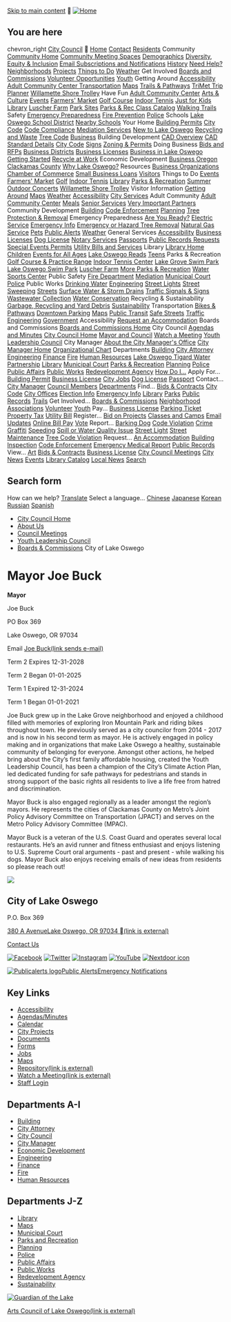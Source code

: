   [Skip to main content](https://www.ci.oswego.or.us/citycouncil/mayor-joe-buck/)   [![Home](images/2742f8fa7514f0978c3e71559ff58e50ba3cfc82f520087a4138b19ff850cd8e.png)](https://www.ci.oswego.or.us/)  

## You are here

 chevron_right [City Council](https://www.ci.oswego.or.us/citycouncil)    [Home](https://www.ci.oswego.or.us/)  [Contact](https://www.ci.oswego.or.us/contact)  [Residents](https://www.ci.oswego.or.us/)  Community  [Community Home](https://www.ci.oswego.or.us/community)  [Community Meeting Spaces](https://www.ci.oswego.or.us/community/community-meeting-spaces)  [Demographics](https://www.ci.oswego.or.us/community/demographics)  [Diversity, Equity & Inclusion](https://www.ci.oswego.or.us/community/diversity-equity-and-inclusion)  [Email Subscriptions and Notifications](https://www.ci.oswego.or.us/community/email-subscriptions-and-notifications)  [History](https://www.ci.oswego.or.us/library/local-history)  [Need Help?](https://www.ci.oswego.or.us/community/need-help-finding-help)  [Neighborhoods](https://www.ci.oswego.or.us/planning/neighborhoods)  [Projects](https://www.ci.oswego.or.us/projects)  [Things to Do](https://www.ci.oswego.or.us/community/things-do)  [Weather](https://www.ci.oswego.or.us/conservation/weather-stations-and-climate-information)  Get Involved  [Boards and Commissions](https://www.ci.oswego.or.us/boc)  [Volunteer Opportunities](https://www.ci.oswego.or.us/volunteer)  [Youth](https://www.ci.oswego.or.us/community/youth-opportunities)  Getting Around  [Accessibility](https://www.ci.oswego.or.us/ada)  [Adult Community Center Transportation](https://www.ci.oswego.or.us/acc/transportation-services)  [Maps](https://www.ci.oswego.or.us/maps)  [Trails & Pathways](https://www.ci.oswego.or.us/parksrec/trails-and-pathways)  [TriMet Trip Planner](http://rtp.trimet.org/)  [Willamette Shore Trolley](https://www.ci.oswego.or.us/community/willamette-shore-trolley)  Have Fun  [Adult Community Center](https://www.ci.oswego.or.us/acc)  [Arts & Culture](https://www.ci.oswego.or.us/community/arts-culture)  [Events](https://www.ci.oswego.or.us/community/events)  [Farmers' Market](https://www.ci.oswego.or.us/lofm)  [Golf Course](https://www.ci.oswego.or.us/parksrec/municipal-golf-course-renovation)  [Indoor Tennis](https://www.ci.oswego.or.us/parksrec/indoor-tennis-center)  [Just for Kids](https://www.ci.oswego.or.us/community/just-kids)  [Library](https://www.ci.oswego.or.us/library/)  [Luscher Farm](https://www.ci.oswego.or.us/luscher)  [Park Sites](https://www.ci.oswego.or.us/parksrec/parksites)  [Parks & Rec Class Catalog](https://www.ci.oswego.or.us/parksrec/parks-recreation-summer-activity-guide)  [Walking Trails](https://www.ci.oswego.or.us/parksrec/trails-and-pathways)  Safety  [Emergency Preparedness](https://www.ci.oswego.or.us/citymanager/emergency-management)  [Fire Prevention](https://www.ci.oswego.or.us/fire/fire-prevention)  [Police](https://www.ci.oswego.or.us/police)  Schools  [Lake Oswego School District](https://www.losdschools.org/)  [Nearby Schools](https://www.ci.oswego.or.us/community/schools)  Your Home  [Building Permits](https://www.ci.oswego.or.us/building/apply-permits-online)  [City Code](https://www.ci.oswego.or.us/cityattorney/lake-oswego-codes)  [Code Compliance](https://www.ci.oswego.or.us/planning/code-enforcement)  [Mediation Services](https://www.ci.oswego.or.us/publicaffairs/conflict-resolution-and-mediation-services)  [New to Lake Oswego](https://www.ci.oswego.or.us/community/new-lake-oswego)  [Recycling and Waste](https://www.ci.oswego.or.us/recycle)  [Tree Code](https://www.ci.oswego.or.us/trees)   [Business](https://www.ci.oswego.or.us/)  Building Development  [CAD Overview](https://www.ci.oswego.or.us/engineering/cad-standards-and-downloads)  [CAD Standard Details](https://www.ci.oswego.or.us/standard-details)  [City Code](https://www.ci.oswego.or.us/cityattorney/lake-oswego-codes)  [Signs](https://www.ci.oswego.or.us/planning/signs)  [Zoning & Permits](https://www.ci.oswego.or.us/business/zoning-permits)  Doing Business  [Bids and RFPs](http://www.ci.oswego.or.us/bids/)  [Business Districts](https://www.ci.oswego.or.us/business/business-districts-overview)  [Business Licenses](https://www.ci.oswego.or.us/finance/getting-business-license)  [Business in Lake Oswego](https://www.ci.oswego.or.us/business/business-lake-oswego)  [Getting Started](https://www.ci.oswego.or.us/business/starting-business-lake-oswego)  [Recycle at Work](https://www.ci.oswego.or.us/sustainability/recycle-work)  Economic Development  [Business Oregon](http://www.oregon4biz.com/)  [Clackamas County](http://www.clackamas.us/business/)  [Why Lake Oswego?](https://www.ci.oswego.or.us/business/why-lake-oswego)  Resources  [Business Organizations](https://www.ci.oswego.or.us/business/business-organizations)  [Chamber of Commerce](https://lakeoswegochamber.com/)  [Small Business Loans](https://www.govloans.gov/)   [Visitors](https://www.ci.oswego.or.us/)  Things to Do  [Events](https://www.ci.oswego.or.us/community/events)  [Farmers' Market](https://www.ci.oswego.or.us/lofm)  [Golf](https://www.ci.oswego.or.us/parksrec/municipal-golf-course-renovation)  [Indoor Tennis](https://www.ci.oswego.or.us/parksrec/indoor-tennis-center)  [Library](https://www.ci.oswego.or.us/library)  [Parks & Recreation](https://www.ci.oswego.or.us/parksrec)  [Summer Outdoor Concerts](http://www.ci.oswego.or.us/concerts)  [Willamette Shore Trolley](https://www.ci.oswego.or.us/community/willamette-shore-trolley)  Visitor Information  [Getting Around](https://www.ci.oswego.or.us/community/getting-around)  [Maps](https://www.ci.oswego.or.us/maps)  [Weather](https://www.ci.oswego.or.us/conservation/weather-stations-and-climate-information)  [Accessibility](https://www.ci.oswego.or.us/ada)   [City Services](https://www.ci.oswego.or.us/)  Adult Community  [Adult Community Center](https://www.ci.oswego.or.us/acc)  [Meals](https://www.ci.oswego.or.us/acc/meals-wheels-lake-oswego)  [Senior Services](https://www.ci.oswego.or.us/acc/services-acc)  [Very Important Partners](https://www.ci.oswego.or.us/acc/vip-program)  Community Development  [Building](https://www.ci.oswego.or.us/building)  [Code Enforcement](https://www.ci.oswego.or.us/planning/code-enforcement)  [Planning](https://www.ci.oswego.or.us/planning)  [Tree Protection & Removal](https://www.ci.oswego.or.us/trees)  Emergency Preparedness  [Are You Ready?](https://www.ci.oswego.or.us/citymanager/are-you-ready)  [Electric Service](https://www.portlandgeneral.com/)  [Emergency Info](https://www.ci.oswego.or.us/citymanager/emergency-management)  [Emergency or Hazard Tree Removal](https://www.ci.oswego.or.us/trees)  [Natural Gas Service](https://www.nwnatural.com/)  [Pets](https://www.ci.oswego.or.us/citymanager/pet-preparedness)  [Public Alerts](https://www.ci.oswego.or.us/citymanager/public-alerts-emergency-notification)  [Weather](http://www.ci.oswego.or.us/weather/)  General Services  [Accessibility](https://www.ci.oswego.or.us/ada)  [Business Licenses](https://www.ci.oswego.or.us/finance/getting-business-license)  [Dog License](https://www.ci.oswego.or.us/finance/dog-licenses)  [Notary Services](https://www.ci.oswego.or.us/publicaffairs/notary-services)  [Passports](https://www.ci.oswego.or.us/finance/passport-service-city-hall)  [Public Records Requests](https://www.ci.oswego.or.us/citymanager/public-records-requests)  [Special Events Permits](https://www.ci.oswego.or.us/publicworks/special-events)  [Utility Bills and Services](https://www.ci.oswego.or.us/finance/utility-bill-information)  Library  [Library Home](https://www.ci.oswego.or.us/library)  [Children](https://www.ci.oswego.or.us/kids)  [Events for All Ages](http://www.ci.oswego.or.us/calendar/month?og_group_ref_target_id=13)  [Lake Oswego Reads](https://www.ci.oswego.or.us/loreads)  [Teens](https://www.ci.oswego.or.us/teens)  Parks & Recreation  [Golf Course & Practice Range](https://www.ci.oswego.or.us/parksrec/municipal-golf-course-renovation)  [Indoor Tennis Center](https://www.ci.oswego.or.us/parksrec/indoor-tennis-center)  [Lake Grove Swim Park](https://www.losdschools.org/community-programs/lake-grove-swim-park)  [Lake Oswego Swim Park](https://www.ci.oswego.or.us/parksrec/lake-oswego-swim-park)  [Luscher Farm](https://www.ci.oswego.or.us/luscher)  [More Parks & Recreation](https://www.ci.oswego.or.us/parksrec)  [Water Sports Center](http://www.lakeoswegorowing.com/)  Public Safety  [Fire Department](https://www.ci.oswego.or.us/fire)  [Mediation](https://www.ci.oswego.or.us/publicaffairs/conflict-resolution-and-mediation-services)  [Municipal Court](https://www.ci.oswego.or.us/municipalcourt)  [Police](https://www.ci.oswego.or.us/police)  Public Works  [Drinking Water](https://www.ci.oswego.or.us/publicworks/water-treatment-plant)  [Engineering](https://www.ci.oswego.or.us/engineering)  [Street Lights](https://www.ci.oswego.or.us/publicworks/street-lights)  [Street Sweeping](https://www.ci.oswego.or.us/publicworks/street-sweeping)  [Streets](https://www.ci.oswego.or.us/publicworks/streets)  [Surface Water & Storm Drains](https://www.ci.oswego.or.us/publicworks/stormwater-program)  [Traffic Signals & Signs](https://www.ci.oswego.or.us/publicworks/traffic-signals-and-signs)  [Wastewater Collection](https://www.ci.oswego.or.us/publicworks/sewer)  [Water Conservation](https://www.ci.oswego.or.us/conservation)  Recycling & Sustainability  [Garbage, Recycling and Yard Debris](https://www.ci.oswego.or.us/recycle)  [Sustainability](https://www.ci.oswego.or.us/sustainability)  Transportation  [Bikes & Pathways](https://www.ci.oswego.or.us/parksrec/trails-and-pathways)  [Downtown Parking](https://www.ci.oswego.or.us/business/downtown-lake-oswego)  [Maps](https://www.ci.oswego.or.us/maps)  [Public Transit](http://www.trimet.org/)  [Safe Streets](https://www.ci.oswego.or.us/publicworks/pavement-repair-maintenance)  [Traffic Engineering](https://www.ci.oswego.or.us/engineering/traffic-engineering-and-transportation)   [Government](https://www.ci.oswego.or.us/)  Accessibility  [Request an Accommodation](https://www.ci.oswego.or.us/ada/request-accommodation)  Boards and Commissions  [Boards and Commissions Home](https://www.ci.oswego.or.us/boc)  City Council  [Agendas and Minutes](https://www.ci.oswego.or.us/meetings)  [City Council Home](https://www.ci.oswego.or.us/citycouncil)  [Mayor and Council](https://www.ci.oswego.or.us/citycouncil/mayor-and-council)  [Watch a Meeting](https://www.youtube.com/channel/UCRzkGahZ1s7gSodjT9pHY3g)  [Youth Leadership Council](https://www.ci.oswego.or.us/ylc)  City Manager  [About the City Manager's Office](https://www.ci.oswego.or.us/citymanager/about-city-managers-office)  [City Manager Home](https://www.ci.oswego.or.us/citymanager)  [Organizational Chart](https://www.ci.oswego.or.us/citymanager/lake-oswego-organizational-chart)  Departments  [Building](https://www.ci.oswego.or.us/building)  [City Attorney](https://www.ci.oswego.or.us/cityattorney)  [Engineering](https://www.ci.oswego.or.us/engineering)  [Finance](https://www.ci.oswego.or.us/finance)  [Fire](https://www.ci.oswego.or.us/fire)  [Human Resources](https://www.ci.oswego.or.us/hr)  [Lake Oswego Tigard Water Partnership](http://www.lotigardwater.org/)  [Library](https://www.ci.oswego.or.us/library)  [Municipal Court](https://www.ci.oswego.or.us/municipalcourt)  [Parks & Recreation](https://www.ci.oswego.or.us/parksrec)  [Planning](https://www.ci.oswego.or.us/planning)  [Police](https://www.ci.oswego.or.us/police)  [Public Affairs](https://www.ci.oswego.or.us/publicaffairs)  [Public Works](https://www.ci.oswego.or.us/publicworks)  [Redevelopment Agency](https://www.ci.oswego.or.us/lora)   [How Do I...](https://www.ci.oswego.or.us/)  Apply For...  [Building Permit](https://www.ci.oswego.or.us/building/apply-permits-online)  [Business License](https://www.ci.oswego.or.us/finance/getting-business-license)  [City Jobs](https://www.ci.oswego.or.us/jobs)  [Dog License](https://www.ci.oswego.or.us/finance/dog-licenses)  [Passport](https://www.ci.oswego.or.us/finance/passport-service-city-hall)  Contact...  [City Manager](https://www.ci.oswego.or.us/citymanager/city-manager-contact-information)  [Council Members](https://www.ci.oswego.or.us/citycouncil/city-council-contact-information)  [Departments](https://www.ci.oswego.or.us/contact)  Find...  [Bids & Contracts](http://www.ci.oswego.or.us/bids)  [City Code](https://www.ci.oswego.or.us/cityattorney/lake-oswego-codes)  [City Offices](https://www.ci.oswego.or.us/contact)  [Election Info](https://www.ci.oswego.or.us/citymanager/elections)  [Emergency Info](https://www.ci.oswego.or.us/citymanager/emergency-management)  [Library](https://www.ci.oswego.or.us/library)  [Parks](https://www.ci.oswego.or.us/parksrec/parksites)  [Public Records](https://www.ci.oswego.or.us/WebLink/Welcome.aspx?dbid=0&repo=CityOfLakeOswego)  [Trails](https://www.ci.oswego.or.us/parksrec/trails-and-pathways)  Get Involved...  [Boards & Commissions](https://www.ci.oswego.or.us/boc)  [Neighborhood Associations](https://www.ci.oswego.or.us/planning/neighborhoods)  [Volunteer](https://www.ci.oswego.or.us/volunteer)  [Youth](https://www.ci.oswego.or.us/community/youth-opportunities)  Pay...  [Business License](https://www.ci.oswego.or.us/finance/getting-business-license)  [Parking Ticket](https://www.ci.oswego.or.us/municipalcourt/you-have-received-citation-what-do-you-do-now)  [Property Tax](https://www.ci.oswego.or.us/finance/property-tax-information)  [Utility Bill](https://www.ci.oswego.or.us/finance/utility-payment-options-and-statements)  Register...  [Bid on Projects](https://www.ci.oswego.or.us/bids/user/register)  [Classes and Camps](https://apm.activecommunities.com/lakeoswegoparks)  [Email Updates](https://www.ci.oswego.or.us/community/email-subscriptions-and-notifications)  [Online Bill Pay](https://www.ci.oswego.or.us/finance/pay-here-online-or-view-billing-history)  [Vote](http://sos.oregon.gov/voting/Pages/registration.aspx)  Report...  [Barking Dog](https://www.ci.oswego.or.us/police/dog-safety-and-complaint-reporting-information)  [Code Violation](https://www.ci.oswego.or.us/planning/planning-department-contact-information)  [Crime](https://www.ci.oswego.or.us/police/police-department-contact-information)  [Graffiti](https://www.ci.oswego.or.us/police/police-department-contact-information)  [Speeding](https://www.ci.oswego.or.us/police/police-department-contact-information)  [Spill or Water Quality Issue](https://www.ci.oswego.or.us/publicworks/report-spill-or-water-quality-issue)  [Street Light](https://www.ci.oswego.or.us/publicworks/street-lights)  [Street Maintenance](https://www.ci.oswego.or.us/publicworks/pavement-repair-maintenance)  [Tree Code Violation](https://www.ci.oswego.or.us/trees)  Request...  [An Accommodation](https://www.ci.oswego.or.us/ada/request-accommodation)  [Building Inspection](https://www.ci.oswego.or.us/building/building-inspection-process)  [Code Enforcement](https://www.ci.oswego.or.us/planning/code-enforcement)  [Emergency Medical Report](https://www.ci.oswego.or.us/fire/emergency-medical-services)  [Public Records](https://www.ci.oswego.or.us/citymanager/public-records-requests)  View...  [Art](https://www.ci.oswego.or.us/community/arts-culture)  [Bids & Contracts](http://www.ci.oswego.or.us/bids/)  [Business License](https://www.ci.oswego.or.us/finance/getting-business-license)  [City Council Meetings](https://www.ci.oswego.or.us/boc/streaming-media)  [City News](https://www.ci.oswego.or.us/news)  [Events](https://www.ci.oswego.or.us/calendar)  [Library Catalog](https://lincc.ent.sirsi.net/client/en_US/lincc/)  [Local News](https://www.ci.oswego.or.us/publicaffairs/local-news-media)   [Search](https://www.ci.oswego.or.us/)  

## Search form

How can we help?  [Translate](https://www-ci-oswego-or-us.translate.goog/?_x_tr_sl=auto&_x_tr_tl=en&_x_tr_hl=en-US&_x_tr_pto=wapp)  Select a language...  [Chinese](https://www-ci-oswego-or-us.translate.goog/?_x_tr_sl=auto&_x_tr_tl=zh-CN&_x_tr_hl=zh-CN&_x_tr_pto=wapp)  [Japanese](https://www-ci-oswego-or-us.translate.goog/?_x_tr_sl=auto&_x_tr_tl=ja&_x_tr_hl=ja&_x_tr_pto=wapp)  [Korean](https://www-ci-oswego-or-us.translate.goog/?_x_tr_sl=auto&_x_tr_tl=ko&_x_tr_hl=ko&_x_tr_pto=wapp)  [Russian](https://www-ci-oswego-or-us.translate.goog/?_x_tr_sl=auto&_x_tr_tl=ru&_x_tr_hl=ru&_x_tr_pto=wapp)  [Spanish](https://www-ci-oswego-or-us.translate.goog/?_x_tr_sl=auto&_x_tr_tl=es&_x_tr_hl=es&_x_tr_pto=wapp)  

 *  [City Council Home](https://www.ci.oswego.or.us/citycouncil) 
 *  [About Us](https://www.ci.oswego.or.us/citycouncil/about-us) 
 *  [Council Meetings](https://www.ci.oswego.or.us/citycouncil/city-council-meetings) 
 *  [Youth Leadership Council](https://www.ci.oswego.or.us/ylc) 
 *  [Boards & Commissions](https://www.ci.oswego.or.us/boc) 
  [](http://www.ci.oswego.or.us/)  City of Lake Oswego 

# Mayor Joe Buck

 __Mayor__ 

Joe Buck

PO Box 369

Lake Oswego, OR 97034

Email [Joe Buck(link sends e-mail)](mailto:jbuck@ci.oswego.or.us) 

Term 2 Expires 12-31-2028

Term 2 Began 01-01-2025

Term 1 Expired 12-31-2024

Term 1 Began 01-01-2021

Joe Buck grew up in the Lake Grove neighborhood and enjoyed a childhood filled with memories of exploring Iron Mountain Park and riding bikes throughout town. He previously served as a city councilor from 2014 - 2017 and is now in his second term as mayor. He is actively engaged in policy making and in organizations that make Lake Oswego a healthy, sustainable community of belonging for everyone. Amongst other actions, he helped bring about the City’s first family affordable housing, created the Youth Leadership Council, has been a champion of the City’s Climate Action Plan, led dedicated funding for safe pathways for pedestrians and stands in strong support of the basic rights all residents to live a life free from hatred and discrimination.

Mayor Buck is also engaged regionally as a leader amongst the region’s mayors. He represents the cities of Clackamas County on Metro’s Joint Policy Advisory Committee on Transportation (JPACT) and serves on the Metro Policy Advisory Committee (MPAC).

Mayor Buck is a veteran of the U.S. Coast Guard and operates several local restaurants. He’s an avid runner and fitness enthusiast and enjoys listening to U.S. Supreme Court oral arguments - past and present - while walking his dogs. Mayor Buck also enjoys receiving emails of new ideas from residents so please reach out! 

       

  ![](images/7b7a73e2bc4dadba901d6ea8ce1da7ac11601bf3953916f595984e2d244a0250.jpg)  

## City of Lake Oswego

P.O. Box 369

 [380 A AvenueLake Oswego, OR 97034 (link is external)](https://www.google.com/maps/place/City+of+Lake+Oswego/@45.4161997,-122.6693648,15.75z/data=!4m5!3m4!1s0x0:0x5d207f27cc326b82!8m2!3d45.4193967!4d-122.6676857) 

 [Contact Us](https://www.ci.oswego.or.us/contact) 

 [![Facebook](images/8cc114a712a0ebe80e1ead88dff1838ffe3511c85889e12488112101023a4cd5.png)](https://www.facebook.com/LOOregon)  [![Twitter](images/0119ba709abf932b2f68a548fbd2657086912e98c76d700e2b88de767805d7d8.png)](https://twitter.com/LakeOswegoInfo)  [![Instagram](images/6c3b7545df0138ac32fbc4d58237e8fbddf5b6869a62e3d1259261fcc3ceb66a.png)](https://www.instagram.com/cityoflakeoswego/)  [![YouTube](images/20916170c15ec97e93a7bce877dd76d76a9c0a8de7ffb9992614e831c6cb5bd9.png)](https://www.youtube.com/channel/UCRzkGahZ1s7gSodjT9pHY3g)  [![Nextdoor icon](images/ed2a88b9e3dae3c78b68c0332f6c212ecc637c96b288d96dbb7c0f1f4e4f31c3.png)](https://nextdoor.com/agency-detail/or/lake-oswego/city-of-lake-oswego-1/) 

 [![Publicalerts logo](images/7a940958438eb1f989496bd945f21d3a8c9ff2b76241259ff6f8644b8008b437.png)Public AlertsEmergency Notifications](https://www.ci.oswego.or.us/citymanager/public-alerts-emergency-notification) 

## Key Links

 *  [Accessibility](https://www.ci.oswego.or.us/ada) 
 *  [Agendas/Minutes](https://www.ci.oswego.or.us/meetings) 
 *  [Calendar](https://www.ci.oswego.or.us/calendar) 
 *  [City Projects](https://www.ci.oswego.or.us/projects) 
 *  [Documents](https://www.ci.oswego.or.us/documents) 
 *  [Forms](https://www.ci.oswego.or.us/forms) 
 *  [Jobs](https://www.ci.oswego.or.us/jobs) 
 *  [Maps](https://www.ci.oswego.or.us/maps) 
 *  [Repository(link is external)](https://www.ci.oswego.or.us/WebLink/Welcome.aspx?dbid=0&repo=CityOfLakeOswego) 
 *  [Watch a Meeting(link is external)](https://www.youtube.com/channel/UCRzkGahZ1s7gSodjT9pHY3g) 
 *  [Staff Login](https://www.ci.oswego.or.us/user/login) 

## Departments A-I

 *  [Building](https://www.ci.oswego.or.us/building) 
 *  [City Attorney](https://www.ci.oswego.or.us/cityattorney) 
 *  [City Council](https://www.ci.oswego.or.us/citycouncil) 
 *  [City Manager](https://www.ci.oswego.or.us/citymanager) 
 *  [Economic Development](https://www.ci.oswego.or.us/business) 
 *  [Engineering](https://www.ci.oswego.or.us/engineering) 
 *  [Finance](https://www.ci.oswego.or.us/finance) 
 *  [Fire](https://www.ci.oswego.or.us/fire) 
 *  [Human Resources](https://www.ci.oswego.or.us/hr) 

## Departments J-Z

 *  [Library](https://www.ci.oswego.or.us/library) 
 *  [Maps](https://www.ci.oswego.or.us/maps) 
 *  [Municipal Court](https://www.ci.oswego.or.us/municipalcourt) 
 *  [Parks and Recreation](https://www.ci.oswego.or.us/parksrec) 
 *  [Planning](https://www.ci.oswego.or.us/planning) 
 *  [Police](https://www.ci.oswego.or.us/police) 
 *  [Public Affairs](https://www.ci.oswego.or.us/publicaffairs) 
 *  [Public Works](https://www.ci.oswego.or.us/publicworks) 
 *  [Redevelopment Agency](https://www.ci.oswego.or.us/lora) 
 *  [Sustainability](https://www.ci.oswego.or.us/sustainability) 

 [![Guardian of the Lake](images/ae109be141e452df727f4cd1cf133318eba7fa83d7888cff7dc817c449038363.png)](http://www.artscouncillo.org/) 

 [Arts Council of Lake Oswego(link is external)](http://www.artscouncillo.org/) 

 